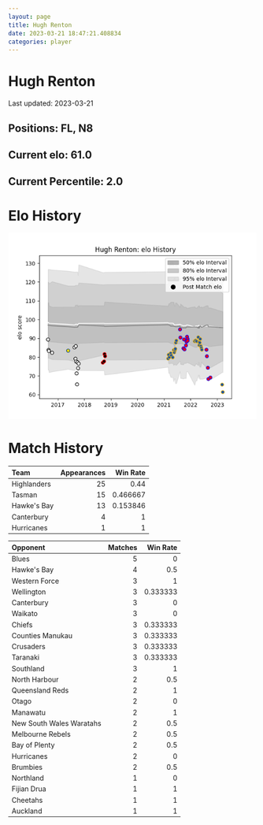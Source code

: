 ```yaml
---  
layout: page  
title: Hugh Renton  
date: 2023-03-21 18:47:21.408834  
categories: player  
---
```

# Hugh Renton


Last updated: 2023-03-21
## Positions: FL, N8

## Current elo: 61.0

## Current Percentile: 2.0

# Elo History


![elo history](history_HughRenton.png)
# Match History


| Team        |   Appearances |   Win Rate |
|:------------|--------------:|-----------:|
| Highlanders |            25 |   0.44     |
| Tasman      |            15 |   0.466667 |
| Hawke's Bay |            13 |   0.153846 |
| Canterbury  |             4 |   1        |
| Hurricanes  |             1 |   1        |

| Opponent                 |   Matches |   Win Rate |
|:-------------------------|----------:|-----------:|
| Blues                    |         5 |   0        |
| Hawke's Bay              |         4 |   0.5      |
| Western Force            |         3 |   1        |
| Wellington               |         3 |   0.333333 |
| Canterbury               |         3 |   0        |
| Waikato                  |         3 |   0        |
| Chiefs                   |         3 |   0.333333 |
| Counties Manukau         |         3 |   0.333333 |
| Crusaders                |         3 |   0.333333 |
| Taranaki                 |         3 |   0.333333 |
| Southland                |         3 |   1        |
| North Harbour            |         2 |   0.5      |
| Queensland Reds          |         2 |   1        |
| Otago                    |         2 |   0        |
| Manawatu                 |         2 |   1        |
| New South Wales Waratahs |         2 |   0.5      |
| Melbourne Rebels         |         2 |   0.5      |
| Bay of Plenty            |         2 |   0.5      |
| Hurricanes               |         2 |   0        |
| Brumbies                 |         2 |   0.5      |
| Northland                |         1 |   0        |
| Fijian Drua              |         1 |   1        |
| Cheetahs                 |         1 |   1        |
| Auckland                 |         1 |   1        |